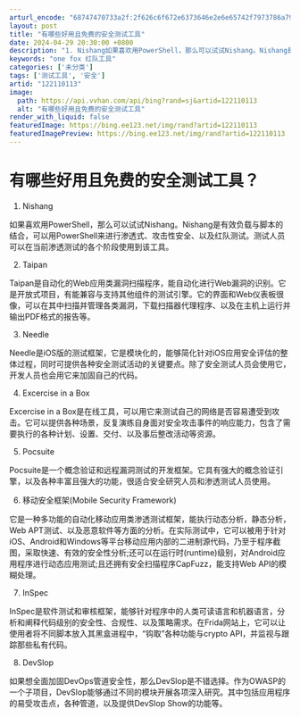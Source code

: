 ```yaml
---
arturl_encode: "68747470733a2f:2f626c6f672e6373646e2e6e65742f7973786a79323032302f:61727469636c652f64657461696c732f313232313130313133"
layout: post
title: "有哪些好用且免费的安全测试工具"
date: 2024-04-29 20:30:00 +0800
description: "1. Nishang如果喜欢用PowerShell，那么可以试试Nishang。Nishang是有效"
keywords: "one fox 红队工具"
categories: ['未分类']
tags: ['测试工具', '安全']
artid: "122110113"
image:
  path: https://api.vvhan.com/api/bing?rand=sj&artid=122110113
  alt: "有哪些好用且免费的安全测试工具"
render_with_liquid: false
featuredImage: https://bing.ee123.net/img/rand?artid=122110113
featuredImagePreview: https://bing.ee123.net/img/rand?artid=122110113
---
```


# 有哪些好用且免费的安全测试工具？

1. Nishang

如果喜欢用PowerShell，那么可以试试Nishang。Nishang是有效负载与脚本的结合，可以用PowerShell来进行渗透式、攻击性安全、以及红队测试。测试人员可以在当前渗透测试的各个阶段使用到该工具。

2. Taipan

Taipan是自动化的Web应用类漏洞扫描程序，能自动化进行Web漏洞的识别。它是开放式项目，有能兼容与支持其他组件的测试引擎。它的界面和Web仪表板很像，可以在其中扫描并管理各类漏洞，下载扫描器代理程序、以及在主机上运行并输出PDF格式的报告等。

3. Needle

Needle是iOS版的测试框架，它是模块化的，能够简化针对iOS应用安全评估的整体过程，同时可提供各种安全测试活动的关键要点。除了安全测试人员会使用它，开发人员也会用它来加固自己的代码。

4. Excercise in a Box

Excercise in a Box是在线工具，可以用它来测试自己的网络是否容易遭受到攻击。它可以提供各种场景，反复演练自身面对安全攻击事件的响应能力，包含了需要执行的各种计划、设置、交付、以及事后整改活动等资源。

5. Pocsuite

Pocsuite是一个概念验证和远程漏洞测试的开发框架。它具有强大的概念验证引擎，以及各种丰富且强大的功能，很适合安全研究人员和渗透测试人员使用。

6. 移动安全框架(Mobile Security Framework)

它是一种多功能的自动化移动应用类渗透测试框架，能执行动态分析，静态分析，Web APT测试、以及恶意软件等方面的分析。在实际测试中，它可以被用于针对iOS、Android和Windows等平台移动应用内部的二进制源代码，乃至于程序截图，采取快速、有效的安全性分析;还可以在运行时(runtime)级别，对Android应用程序进行动态应用测试;且还拥有安全扫描程序CapFuzz，能支持Web API的模糊处理。

7. InSpec

InSpec是软件测试和审核框架，能够针对程序中的人类可读语言和机器语言，分析和阐释代码级别的安全性、合规性、以及策略需求。在Frida网站上，它可以让使用者将不同脚本放入其黑盒进程中，“钩取”各种功能与crypto API，并监视与跟踪那些私有代码。

8. DevSlop

如果想全面加固DevOps管道安全性，那么DevSlop是不错选择。作为OWASP的一个子项目，DevSlop能够通过不同的模块开展各项深入研究。其中包括应用程序的易受攻击点，各种管道，以及提供DevSlop Show的功能等。